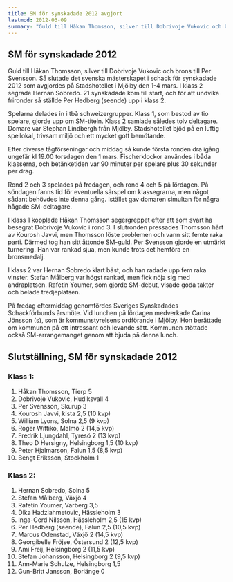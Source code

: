 ```yaml
---
title: SM för synskadade 2012 avgjort
lastmod: 2012-03-09
summary: "Guld till Håkan Thomsson, silver till Dobrivoje Vukovic och brons till Per Svensson. Så slutade det svenska mästerskapet i schack för synskadade 2012 som avgjordes på Stadshotellet i Mjölby den 1-4 mars. I klass 2 segrade Hernan Sobredo. 21 synskadade kom till start, och för att undvika frironder så ställde Per Hedberg (seende) upp i klass 2. SM för synskadade 2012 \n Information från årsmötet 2012 \n Nya tävlingsregler för SM \n Styrelsens sammansättning efter årsmötet"
---
```


[]()

SM för synskadade 2012 
----------

Guld till Håkan Thomsson, silver till Dobrivoje Vukovic och brons till Per Svensson. Så slutade det svenska mästerskapet i schack för synskadade 2012 som avgjordes på Stadshotellet i Mjölby den 1-4 mars. I klass 2 segrade Hernan Sobredo. 21 synskadade kom till start, och för att undvika frironder så ställde Per Hedberg (seende) upp i klass 2.

Spelarna delades in i tbå schweizergrupper. Klass 1, som bestod av tio spelare, gjorde upp om SM-titeln. Klass 2 samlade således tolv deltagare. Domare var Stephan Lindbergh från Mjölby. Stadshotellet bjöd på en luftig spellokal, trivsam miljö och ett mycket gott bemötande.

Efter diverse tågförseningar och middag så kunde första ronden dra igång ungefär kl 19.00 torsdagen den 1 mars. Fischerklockor användes i båda klasserna, och betänketiden var 90 minuter per spelare plus 30 sekunder per drag.

Rond 2 och 3 spelades på fredagen, och rond 4 och 5 på lördagen. På söndagen fanns tid för eventuella särspel om klassegrarna, men något sådant behövdes inte denna gång. Istället gav domaren simultan för några hågade SM-deltagare.

I klass 1 kopplade Håkan Thomsson segergreppet efter att som svart ha besegrat Dobrivoje Vukovic i rond 3. I slutronden pressades Thomsson hårt av Kourosh Javvi, men Thomsson löste problemen och vann sitt femte raka parti. Därmed tog han sitt åttonde SM-guld. Per Svensson gjorde en utmärkt turnering. Han var rankad sjua, men kunde trots det hemföra en bronsmedalj.

I klass 2 var Hernan Sobredo klart bäst, och han radade upp fem raka vinster. Stefan Målberg var högst rankad, men fick nöja sig med andraplatsen. Rafetin Youmer, som gjorde SM-debut, visade goda takter och belade tredjeplatsen.

På fredag eftermiddag genomfördes Sveriges Synskadades Schackförbunds årsmöte. Vid lunchen på lördagen medverkade Carina Jönsson (s), som är kommunstyrelsens ordförande i Mjölby. Hon berättade om kommunen på ett intressant och levande sätt. Kommunen stöttade också SM-arrangemanget genom att bjuda på denna lunch.

Slutställning, SM för synskadade 2012
----------

### Klass 1: ###

1) Håkan Thomsson, Tierp 5  
2) Dobrivoje Vukovic, Hudiksvall 4  
3) Per Svensson, Skurup 3  
4) Kourosh Javvi, kista 2,5 (10 kvp)  
5) William Lyons, Solna 2,5 (9 kvp)  
6) Roger Wittiko, Malmö 2 (14,5 kvp)  
7) Fredrik Ljungdahl, Tyresö 2 (13 kvp)  
8) Theo D Hersigny, Helsingborg 1,5 (10 kvp)  
9) Peter Hjalmarson, Falun 1,5 (8,5 kvp)  
10) Bengt Eriksson, Stockholm 1

### Klass 2: ###

1) Hernan Sobredo, Solna 5  
2) Stefan Målberg, Växjö 4  
3) Rafetin Youmer, Varberg 3,5  
4) Dika Hadziahmetovic, Hässleholm 3  
5) Inga-Gerd Nilsson, Hässleholm 2,5 (15 kvp)  
6) Per Hedberg (seende), Falun 2,5 (10,5 kvp)  
7) Marcus Odenstad, Växjö 2 (14,5 kvp)  
8) Georgibelle Fröjse, Östersund 2 (12,5 kvp)  
9) Ami Freij, Helsingborg 2 (11,5 kvp)  
10) Stefan Johansson, Helsingborg 2 (9,5 kvp)  
11) Ann-Marie Schulze, Helsingborg 1,5  
12) Gun-Britt Jansson, Borlänge 0